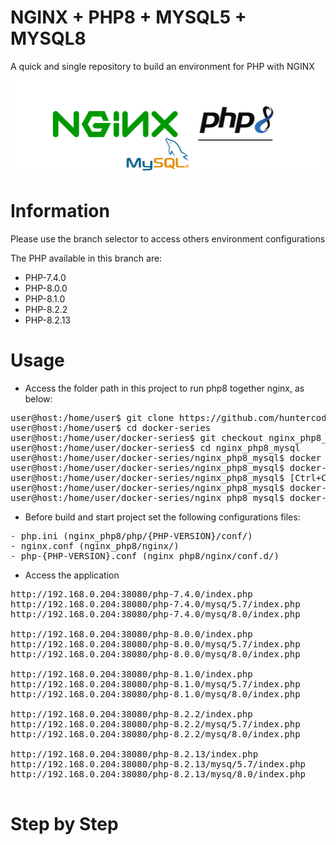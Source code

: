 # NGINX + PHP8 + MYSQL5 + MYSQL8
A quick and single repository to build an environment for PHP with NGINX

![banner.png](nginx_php8_mysql/files/medias/banner.png)


# Information

Please use the branch selector to access others environment configurations

The PHP available in this branch are:

- PHP-7.4.0
- PHP-8.0.0
- PHP-8.1.0
- PHP-8.2.2
- PHP-8.2.13


# Usage

- Access the folder path in this project to run php8 together nginx, as below:

<pre>
user@host:/home/user$ git clone https://github.com/huntercodexs/docker-series.git .
user@host:/home/user$ cd docker-series
user@host:/home/user/docker-series$ git checkout nginx_php8_mysql
user@host:/home/user/docker-series$ cd nginx_php8_mysql
user@host:/home/user/docker-series/nginx_php8_mysql$ docker network create nginx_php8_mysql_mysql_network
user@host:/home/user/docker-series/nginx_php8_mysql$ docker-compose up --build (in first time)
user@host:/home/user/docker-series/nginx_php8_mysql$ [Ctrl+C]
user@host:/home/user/docker-series/nginx_php8_mysql$ docker-compose start (in the next times)
user@host:/home/user/docker-series/nginx_php8_mysql$ docker-compose ps (check the containers status)
</pre>

- Before build and start project set the following configurations files:

<pre>
- php.ini (nginx_php8/php/{PHP-VERSION}/conf/)
- nginx.conf (nginx_php8/nginx/)
- php-{PHP-VERSION}.conf (nginx_php8/nginx/conf.d/)
</pre>

- Access the application

<pre>
http://192.168.0.204:38080/php-7.4.0/index.php
http://192.168.0.204:38080/php-7.4.0/mysq/5.7/index.php
http://192.168.0.204:38080/php-7.4.0/mysq/8.0/index.php

http://192.168.0.204:38080/php-8.0.0/index.php
http://192.168.0.204:38080/php-8.0.0/mysq/5.7/index.php
http://192.168.0.204:38080/php-8.0.0/mysq/8.0/index.php

http://192.168.0.204:38080/php-8.1.0/index.php
http://192.168.0.204:38080/php-8.1.0/mysq/5.7/index.php
http://192.168.0.204:38080/php-8.1.0/mysq/8.0/index.php

http://192.168.0.204:38080/php-8.2.2/index.php
http://192.168.0.204:38080/php-8.2.2/mysq/5.7/index.php
http://192.168.0.204:38080/php-8.2.2/mysq/8.0/index.php

http://192.168.0.204:38080/php-8.2.13/index.php
http://192.168.0.204:38080/php-8.2.13/mysq/5.7/index.php
http://192.168.0.204:38080/php-8.2.13/mysq/8.0/index.php

</pre>


# Step by Step
